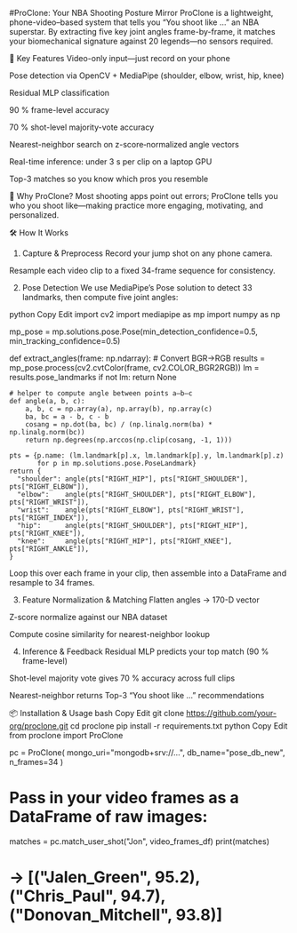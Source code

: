 #ProClone: Your NBA Shooting Posture Mirror
ProClone is a lightweight, phone-video–based system that tells you “You shoot like …” an NBA superstar. By extracting five key joint angles frame-by-frame, it matches your biomechanical signature against 20 legends—no sensors required.

🚀 Key Features
Video-only input—just record on your phone

Pose detection via OpenCV + MediaPipe (shoulder, elbow, wrist, hip, knee)

Residual MLP classification

90 % frame-level accuracy

70 % shot-level majority-vote accuracy

Nearest-neighbor search on z-score‐normalized angle vectors

Real-time inference: under 3 s per clip on a laptop GPU

Top-3 matches so you know which pros you resemble

🎯 Why ProClone?
Most shooting apps point out errors; ProClone tells you who you shoot like—making practice more engaging, motivating, and personalized.

🛠️ How It Works
1. Capture & Preprocess
Record your jump shot on any phone camera.

Resample each video clip to a fixed 34-frame sequence for consistency.

2. Pose Detection
We use MediaPipe’s Pose solution to detect 33 landmarks, then compute five joint angles:

python
Copy
Edit
import cv2
import mediapipe as mp
import numpy as np

mp_pose = mp.solutions.pose.Pose(min_detection_confidence=0.5, min_tracking_confidence=0.5)

def extract_angles(frame: np.ndarray):
    # Convert BGR→RGB
    results = mp_pose.process(cv2.cvtColor(frame, cv2.COLOR_BGR2RGB))
    lm = results.pose_landmarks
    if not lm: return None

    # helper to compute angle between points a–b–c
    def angle(a, b, c):
        a, b, c = np.array(a), np.array(b), np.array(c)
        ba, bc = a - b, c - b
        cosang = np.dot(ba, bc) / (np.linalg.norm(ba) * np.linalg.norm(bc))
        return np.degrees(np.arccos(np.clip(cosang, -1, 1)))

    pts = {p.name: (lm.landmark[p].x, lm.landmark[p].y, lm.landmark[p].z)
           for p in mp.solutions.pose.PoseLandmark}
    return {
      "shoulder": angle(pts["RIGHT_HIP"], pts["RIGHT_SHOULDER"], pts["RIGHT_ELBOW"]),
      "elbow":    angle(pts["RIGHT_SHOULDER"], pts["RIGHT_ELBOW"], pts["RIGHT_WRIST"]),
      "wrist":    angle(pts["RIGHT_ELBOW"], pts["RIGHT_WRIST"], pts["RIGHT_INDEX"]),
      "hip":      angle(pts["RIGHT_SHOULDER"], pts["RIGHT_HIP"], pts["RIGHT_KNEE"]),
      "knee":     angle(pts["RIGHT_HIP"], pts["RIGHT_KNEE"], pts["RIGHT_ANKLE"]),
    }
Loop this over each frame in your clip, then assemble into a DataFrame and resample to 34 frames.

3. Feature Normalization & Matching
Flatten angles → 170-D vector

Z-score normalize against our NBA dataset

Compute cosine similarity for nearest-neighbor lookup

4. Inference & Feedback
Residual MLP predicts your top match (90 % frame-level)

Shot-level majority vote gives 70 % accuracy across full clips

Nearest-neighbor returns Top-3 “You shoot like …” recommendations

📦 Installation & Usage
bash
Copy
Edit
git clone https://github.com/your-org/proclone.git
cd proclone
pip install -r requirements.txt
python
Copy
Edit
from proclone import ProClone

pc = ProClone(
    mongo_uri="mongodb+srv://…",
    db_name="pose_db_new",
    n_frames=34
)
# Pass in your video frames as a DataFrame of raw images:
matches = pc.match_user_shot("Jon", video_frames_df)
print(matches)
# → [("Jalen_Green", 95.2), ("Chris_Paul", 94.7), ("Donovan_Mitchell", 93.8)]

